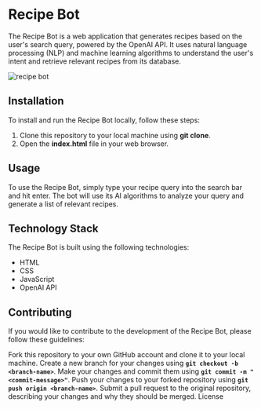 # Recipe Bot
The Recipe Bot is a web application that generates recipes based on the user's search query, powered by the OpenAI API. It uses natural language processing (NLP) and machine learning algorithms to understand the user's intent and retrieve relevant recipes from its database.

![recipe bot](recipe-bot.png)

## Installation
To install and run the Recipe Bot locally, follow these steps:

1. Clone this repository to your local machine using **git clone**.
2. Open the **index.html** file in your web browser.

## Usage
To use the Recipe Bot, simply type your recipe query into the search bar and hit enter. The bot will use its AI algorithms to analyze your query and generate a list of relevant recipes.

## Technology Stack
The Recipe Bot is built using the following technologies:

- HTML
- CSS
- JavaScript
- OpenAI API

## Contributing
If you would like to contribute to the development of the Recipe Bot, please follow these guidelines:

Fork this repository to your own GitHub account and clone it to your local machine.
Create a new branch for your changes using **`git checkout -b <branch-name>`**.
Make your changes and commit them using **`git commit -m "<commit-message>"`**.
Push your changes to your forked repository using **`git push origin <branch-name>`**.
Submit a pull request to the original repository, describing your changes and why they should be merged.
License

